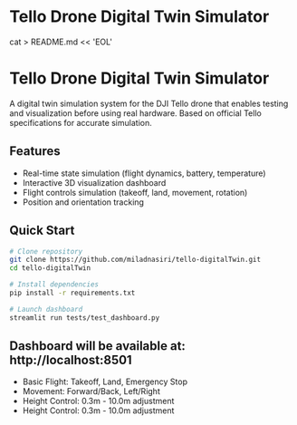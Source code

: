 # Tello Drone Digital Twin Simulator

cat > README.md << 'EOL'
# Tello Drone Digital Twin Simulator

A digital twin simulation system for the DJI Tello drone that enables testing and visualization before using real hardware. Based on official Tello specifications for accurate simulation.

## Features
- Real-time state simulation (flight dynamics, battery, temperature)
- Interactive 3D visualization dashboard
- Flight controls simulation (takeoff, land, movement, rotation)
- Position and orientation tracking

## Quick Start

```bash
# Clone repository
git clone https://github.com/miladnasiri/tello-digitalTwin.git
cd tello-digitalTwin

# Install dependencies 
pip install -r requirements.txt

# Launch dashboard
streamlit run tests/test_dashboard.py
```
## Dashboard will be available at: http://localhost:8501



- Basic Flight: Takeoff, Land, Emergency Stop
- Movement: Forward/Back, Left/Right
- Height Control: 0.3m - 10.0m adjustment
- Height Control: 0.3m - 10.0m adjustment





